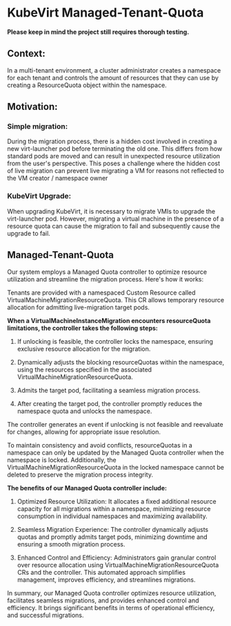 # KubeVirt Managed-Tenant-Quota

**Please keep in mind the project still requires thorough testing.**

## Context:

In a multi-tenant environment, a cluster administrator creates a namespace
for each tenant and controls the amount of resources that they can use by
creating a ResourceQuota object within the namespace.

## Motivation:

### Simple migration:

During the migration process, there is a hidden cost involved in creating a
new virt-launcher pod before terminating the old one.
This differs from how standard pods are moved and can result in unexpected
resource utilization from the user's perspective. This poses a challenge
where the hidden cost of live migration can prevent live migrating a VM for
reasons not reflected to the VM creator / namespace owner


### KubeVirt Upgrade:

When upgrading KubeVirt, it is necessary to migrate VMIs to upgrade the
virt-launcher pod.
However, migrating a virtual machine in the presence of a resource quota
can cause the migration to fail and subsequently cause the upgrade to fail.

## Managed-Tenant-Quota

Our system employs a Managed Quota controller to optimize resource utilization and streamline the migration process.
Here's how it works:

Tenants are provided with a namespaced Custom Resource called VirtualMachineMigrationResourceQuota.
This CR allows temporary resource allocation for admitting live-migration target pods.

**When a VirtualMachineInstanceMigration encounters resourceQuota limitations, the controller takes the following steps:**

1. If unlocking is feasible, the controller locks the namespace, ensuring exclusive resource 
allocation for the migration.

2. Dynamically adjusts the blocking resourceQuotas within the namespace, using the resources 
specified in the associated VirtualMachineMigrationResourceQuota.

3. Admits the target pod, facilitating a seamless migration process.

4. After creating the target pod, the controller promptly reduces the namespace quota and unlocks the namespace.

The controller generates an event if unlocking is not feasible and reevaluate for changes, allowing for appropriate issue resolution.

To maintain consistency and avoid conflicts, resourceQuotas in a namespace can only be updated by the Managed Quota controller 
when the namespace is locked. 
Additionally, the VirtualMachineMigrationResourceQuota in the locked namespace cannot be 
deleted to preserve the migration process integrity.

**The benefits of our Managed Quota controller include:**

1. Optimized Resource Utilization: It allocates a fixed additional resource capacity for all migrations within a namespace, 
minimizing resource consumption in individual namespaces and maximizing availability.

2. Seamless Migration Experience: The controller dynamically adjusts quotas and promptly admits target pods,
minimizing downtime and ensuring a smooth migration process.

3. Enhanced Control and Efficiency: Administrators gain granular control over resource allocation using 
VirtualMachineMigrationResourceQuota CRs and the controller. This automated approach simplifies management, 
improves efficiency, and streamlines migrations.

In summary, our Managed Quota controller optimizes resource utilization, facilitates seamless migrations, 
and provides enhanced control and efficiency. It brings significant benefits in terms of
operational efficiency, and successful migrations.



